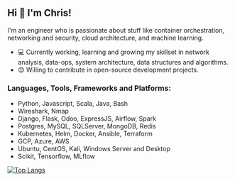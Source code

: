 ## Hi 👋 I'm Chris! 

I'm an engineer who is passionate about stuff like container orchestration, networking and security, cloud architecture, and machine learning.

- 💻 Currently working, learning and growing my skillset in network analysis, data-ops, system architecture, data structures and algorithms.
- 😊 Willing to contribute in open-source development projects.

### Languages, Tools, Frameworks and Platforms:
  - Python, Javascript, Scala, Java, Bash
  - Wireshark, Nmap
  - Django, Flask, Odoo, ExpressJS, Airflow, Spark
  - Postgres, MySQL, SQLServer, MongoDB, Redis
  - Kubernetes, Helm, Docker, Ansible, Terraform
  - GCP, Azure, AWS
  - Ubuntu, CentOS, Kali, Windows Server and Desktop
  - Scikit, Tensorflow, MLflow

[![Top Langs](https://github-readme-stats.vercel.app/api/top-langs/?username=limitpointinf0&layout=compact)](https://github.com/limitpointinf0/github-readme-stats)
